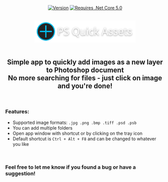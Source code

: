 <div align="center">
    
[![Version](https://img.shields.io/github/v/release/mortuusars/PsQuickAssets?label=Latest%20Version)](https://github.com/mortuusars/PSQuickAssets/releases/latest)
[![Requires .Net Core 5.0](https://img.shields.io/badge/Requires-.NET%205.0%20Runtime-orange)](https://dotnet.microsoft.com/download)
</div>

<br>

<div align="center">
    <img src="Images/PSQuickAssets_Logo.png" width="320">
</div>

<br>

<div align="center">
    <h2> Simple app to quickly add images as a new layer to Photoshop document<br>No more searching for files - just click on image and you're done!</h2>
</div>

<br>

### Features:

- Supported image formats: `.jpg .png .bmp .tiff .psd .psb`
- You can add multiple folders 
- Open app window with shortcut or by clicking on the tray icon
- Default shortcut is  `Ctrl + Alt + F8`  and can be changed to whatever you like

<br>

### Feel free to let me know if you found a bug or have a suggestion!
